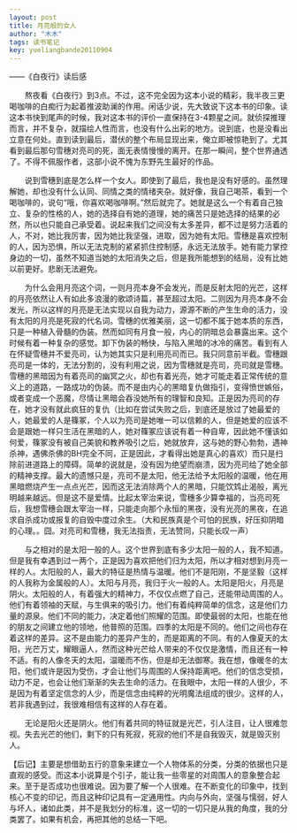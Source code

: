 ```yaml
---
layout: post
title: 月亮般的女人
author: "木木"
tags: 读书笔记
key: yueliangbande20110904
---
```


——《白夜行》读后感

<!--more-->

　　熬夜看《白夜行》到3点。不过，这不完全因为这本小说的精彩，我半夜三更喝咖啡的白痴行为起着推波助澜的作用。闲话少说，先大致说下这本书的印象。读这本书快到尾声的时候，我对这本书的评价一直保持在3-4颗星之间。就侦探推理而言，并不复杂，就描绘人性而言，也没有什么出彩的地方。说到底，也是没看出立意在何处。直到读到最后，潜伏的整个布局显现出来，俺立即被惊艳到了。尤其看到最后那句雪穗对亮司的死，面无表情慢慢的离开。在那一瞬间，整个世界通透了。不得不佩服作者，这部小说不愧为东野先生最好的作品。

　　说到雪穗到底是怎么样一个女人。即使到了最后，我也是没有好感的。虽然理解她，却也没有什么认同、同情之类的情绪夹杂。就好像，我自己喝茶，看到一个喝咖啡的，说句“哦，你喜欢喝咖啡啊。”然后就完了。她就是这么一个有着自己独立、复杂的性格的人，她的选择自有她的道理，她的痛苦只是她选择的结果的必然，所以也只能自己承受着。说起来我们之间没有太多差异，都不过是努力活着的人，不对，她比我厉害，因为她比我坚强，进取，因为她有太阳。雪穗是喜欢控制的人，因为恐惧，所以无法克制的紧紧抓住控制感，永远无法放手。她有能力掌控身边的一切，虽然不知道当她的太阳消失之后，但是我所能想到的结局，没有比她以前更好。悲剧无法避免。

　　为什么会用月亮这个词，一则月亮本身不会发光，而是反射太阳的光芒，这样的月亮依然让人有如此多浪漫的歌颂诗篇，甚至超过太阳。二则因为月亮本身不会发光，所以这样的月亮是无法实现以自我为动力，源源不断的产生生命的活力，没有太阳的月亮是死寂的代名词。雪穗的优雅美丽，这一切都不属于她本质的东西，只是一种植入骨髓的伪装。然而如同有月食一般，内心的阴暗总会暴露出来。这个时候有着一种复杂的感觉。卸下伪装的畅快，与陷入黑暗的冰冷的痛苦。看到有人在怀疑雪穗并不爱亮司，认为她其实只是利用亮司而已。我只同意前半截。雪穗跟亮司是一体的，无法分割的，没有利用之说，因为雪穗就是亮司，亮司就是雪穗。雪穗的黑暗因为有着亮司的幽冥之火，却也有着光亮，她才可能走着正常传统的意义上的道路，一路成功的伪装。而不是由内心的黑暗复仇做指引，变得愤世嫉俗，或者变成一个恶魔，尽情让黑暗会吞没她所有的理智和良知。正是因为亮司的存在，她才没有就此疯狂的复仇（比如在尝试失败之后，到底还是放过了她最爱的人，她最爱的人是篠冢，个人以为亮司是她唯一可以信赖的人，但是她爱的应该不会是跟她一样只生活在黑暗的人，她对篠冢应该说有着一种自卑，因此她不懂该如何爱，篠冢没有被自己美貌和教养吸引之后，她就放弃，这与她的野心勃勃，遇神杀神，遇佛杀佛的BH完全不同，正是因此，才看得出她是真心的喜欢）而只是扫除前进道路上的障碍。简单的说就是，没有因为绝望而崩溃，因为亮司给了她全部的精神支撑。最大的遗憾只是，亮司不是太阳，他无法给予太阳般的温暖，他在用黑暗燃烧产生一点点光芒，因而这无法消除两个人的黑暗，只能饮鸩止渴般，离光明越来越远。但是这不是爱情。比起太宰治来说，雪穗多少算幸福的，当亮司死后，我想雪穗会跟太宰治一样，只能走向那个永恒的黑夜，没有光亮的黑夜，在追求自杀成功或报复的自毁中度过余生。（大和民族真是个可怕的民族，好压抑阴暗的心理。。囧。对亮司和雪穗，我无法指责，无法赞同，只能长叹一声）

　　与之相对的是太阳一般的人。这个世界到底有多少太阳一般的人，我不知道。但是我有幸遇到过一两个，正是因为喜欢把他们归为太阳，所以才相对想到月亮一样的人。太阳般的人，最大的特征是热情与温暖。他们不是阳刚，不是坚毅（这样的人我称为金属般的人）。太阳与月亮，我归于火一般的人。太阳是阳火，月亮是阴火。太阳般的人，有着强大的精神力，不仅仅点燃了自己，还能带动周围的人。他们有着领袖的天赋，与生俱来的吸引力。他们有着纯粹简单的信念，这是他们力量的源泉。他们不同的能力，决定着他们照耀的范围。即使最弱的太阳，也能在他的朋友之间建立他的领地，他普照的范围。四季的太阳是不同的。他们之间也存在着这样的差异。这不是由能力的差异产生的，而是距离的不同。有的人像夏天的太阳，光芒万丈，耀眼逼人，然而这种光芒给人带来的不仅仅是激情，而且还有一种不适。有的人像冬天的太阳，温暖而不伤，但是却无法御寒。我在想，像暖冬的太阳，他们或许是因为受伤，才会让他们与周围的人保持距离吧。他们的信念受损，动力不足，也会让他们渐渐的失去生命的活力。在我眼中，太阳一样的人很少，不是因为有着坚定信念的人少，而是信念由纯粹的光明魔法组成的很少。这样的人，若非我遇到过，我很难相信有这样的人存在着。

　　无论是阳火还是阴火。他们有着共同的特征就是光芒，引人注目，让人很难忽视。失去光芒的他们，剩下的只有死寂，死寂的他们不是自我毁灭，就是毁灭别人。

【后记】主要是想借助五行的意象来建立一个人物体系的分类，分类的依据也只是直观的感受。而这本小说算是个引子，能让我一些零星的对周围人的意象整合起来。至于是否成功也很难说。因为要了解一个人很难。在不断变化的印象中，找到核心不变的印记，而且这种印记具有一定通用性。内向与外向，坚强与懦弱，好人与坏人，诸如此类，并不是我划分的标准，这一切的一切只是从我的角度，我的分类罢了。如果有机会，再把其他的总结一下吧。